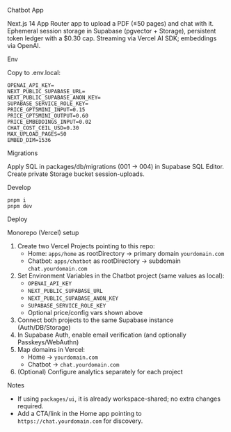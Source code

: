 Chatbot App

Next.js 14 App Router app to upload a PDF (≤50 pages) and chat with it. Ephemeral session storage in Supabase (pgvector + Storage), persistent token ledger with a $0.30 cap. Streaming via Vercel AI SDK; embeddings via OpenAI.

Env

Copy to .env.local:

```
OPENAI_API_KEY=
NEXT_PUBLIC_SUPABASE_URL=
NEXT_PUBLIC_SUPABASE_ANON_KEY=
SUPABASE_SERVICE_ROLE_KEY=
PRICE_GPT5MINI_INPUT=0.15
PRICE_GPT5MINI_OUTPUT=0.60
PRICE_EMBEDDINGS_INPUT=0.02
CHAT_COST_CEIL_USD=0.30
MAX_UPLOAD_PAGES=50
EMBED_DIM=1536
```

Migrations

Apply SQL in packages/db/migrations (001 → 004) in Supabase SQL Editor. Create private Storage bucket session-uploads.

Develop

```
pnpm i
pnpm dev
```

Deploy

Monorepo (Vercel) setup

1. Create two Vercel Projects pointing to this repo:
   - Home: `apps/home` as rootDirectory → primary domain `yourdomain.com`
   - Chatbot: `apps/chatbot` as rootDirectory → subdomain `chat.yourdomain.com`
2. Set Environment Variables in the Chatbot project (same values as local):
   - `OPENAI_API_KEY`
   - `NEXT_PUBLIC_SUPABASE_URL`
   - `NEXT_PUBLIC_SUPABASE_ANON_KEY`
   - `SUPABASE_SERVICE_ROLE_KEY`
   - Optional price/config vars shown above
3. Connect both projects to the same Supabase instance (Auth/DB/Storage)
4. In Supabase Auth, enable email verification (and optionally Passkeys/WebAuthn)
5. Map domains in Vercel:
   - Home → `yourdomain.com`
   - Chatbot → `chat.yourdomain.com`
6. (Optional) Configure analytics separately for each project

Notes

- If using `packages/ui`, it is already workspace-shared; no extra changes required.
- Add a CTA/link in the Home app pointing to `https://chat.yourdomain.com` for discovery.

